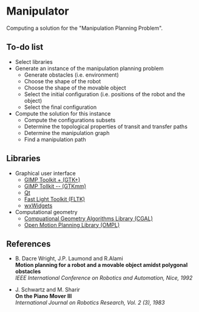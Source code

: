 Manipulator
===========

Computing a solution for the "Manipulation Planning Problem".


To-do list
----------
* Select libraries
* Generate an instance of the manipulation planning problem
  * Generate obstacles (i.e. environment)
  * Choose the shape of the robot
  * Choose the shape of the movable object
  * Select the initial configuration (i.e. positions of the robot and the object)
  * Select the final configuration
* Compute the solution for this instance
  * Compute the configurations subsets
  * Determine the topological properties of transit and transfer paths
  * Determine the manipulation graph
  * Find a manipulation path


Libraries
----------

* Graphical user interface
  * [GIMP Toolkit + (GTK+)](http://www.gtk.org)
  * [GIMP Tollkit -- (GTKmm)](http://www.gtkmm.org)
  * [Qt](http://qt-project.org)
  * [Fast Light Toolkit (FLTK)](http://www.fltk.org)
  * [wxWidgets](http://www.wxwidgets.org)
* Computational geometry
  * [Compuational Geometry Algorithms Library (CGAL)](http://www.cgal.org)
  * [Open Motion Planning Library (OMPL)](http://ompl.kavrakilab.org)


References
----------

* B. Dacre Wright, J.P. Laumond and R.Alami<br>
  **Motion planning for a robot and a movable object amidst polygonal obstacles**<br>
  *IEEE International Conference on Robotics and Automation, Nice, 1992*

* J. Schwartz and M. Sharir<br>
  **On the Piano Mover III**<br>
  *International Journal on Robotics Research, Vol. 2 (3), 1983*
